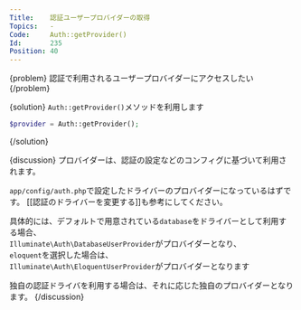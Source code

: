 ```yaml
---
Title:    認証ユーザープロバイダーの取得
Topics:   -
Code:     Auth::getProvider()
Id:       235
Position: 40
---
```


{problem}
認証で利用されるユーザープロバイダーにアクセスしたい
{/problem}

{solution}
`Auth::getProvider()`メソッドを利用します

```php
$provider = Auth::getProvider();
```
{/solution}

{discussion}
プロバイダーは、認証の設定などのコンフィグに基づいて利用されます。

`app/config/auth.php`で設定したドライバーのプロバイダーになっているはずです。
[[認証のドライバーを変更する]]も参考にしてください。

具体的には、デフォルトで用意されている`database`をドライバーとして利用する場合、  
`Illuminate\Auth\DatabaseUserProvider`がプロバイダーとなり、  
`eloquent`を選択した場合は、  
`Illuminate\Auth\EloquentUserProvider`がプロバイダーとなります

独自の認証ドライバを利用する場合は、それに応じた独自のプロバイダーとなります。
{/discussion}
